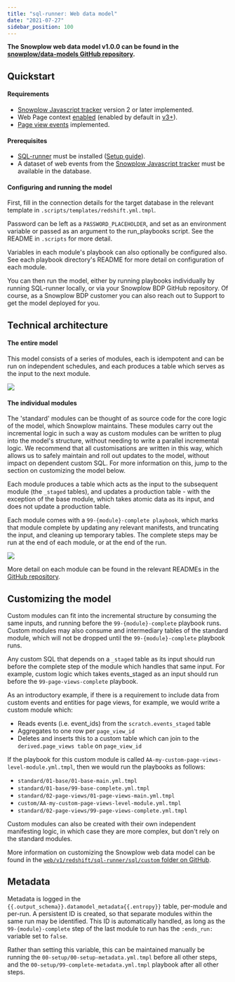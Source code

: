 ```yaml
---
title: "sql-runner: Web data model"
date: "2021-07-27"
sidebar_position: 100
---
```


**The Snowplow web data model v1.0.0 can be found in the [snowplow/data-models GitHub repository](https://github.com/snowplow/data-models/tree/master).**

## Quickstart

#### Requirements

- [Snowplow Javascript tracker](/docs/migrated/collecting-data/collecting-from-own-applications/javascript-tracker/) version 2 or later implemented.
- Web Page context [enabled](/docs/migrated/collecting-data/collecting-from-own-applications/javascript-trackers/javascript-tracker/javascript-tracker-v2/tracker-setup/initializing-a-tracker-2/#webPage_context) (enabled by default in [v3+](/docs/migrated/collecting-data/collecting-from-own-applications/javascript-trackers/javascript-tracker/javascript-tracker-v3/tracker-setup/initialization-options/#webPage_context)).
- [Page view events](/docs/migrated/collecting-data/collecting-from-own-applications/javascript-trackers/javascript-tracker/javascript-tracker-v3/tracking-events/#page-views) implemented.

#### Prerequisites

- [SQL-runner](https://github.com/snowplow/sql-runner) must be installed ([Setup guide](/docs/migrated/modeling-your-data/setup-and-run-sql-runner/)).
- A dataset of web events from the [Snowplow Javascript tracker](/docs/migrated/collecting-data/collecting-from-own-applications/javascript-tracker/) must be available in the database.

#### [](https://github.com/snowplow/data-models/tree/feature-redshift-web-v1/web/v1/redshift#configuration)Configuring and running the model

First, fill in the connection details for the target database in the relevant template in `.scripts/templates/redshift.yml.tmpl`.

Password can be left as a `PASSWORD_PLACEHOLDER`, and set as an environment variable or passed as an argument to the run\_playbooks script. See the README in `.scripts` for more detail.

Variables in each module's playbook can also optionally be configured also. See each playbook directory's README for more detail on configuration of each module.

You can then run the model, either by running playbooks individually by running SQL-runner locally, or via your Snowplow BDP GitHub repository. Of course, as a Snowplow BDP customer you can also reach out to Support to get the model deployed for you.

## Technical architecture

#### The entire model

This model consists of a series of modules, each is idempotent and can be run on independent schedules, and each produces a table which serves as the input to the next module.

[![](https://docs.snowplowanalytics.com/wp-content/uploads/sites/2/2021/04/web_full_model_structure.jpg?w=583)](https://docs.snowplowanalytics.com/wp-content/uploads/sites/2/2021/04/web_full_model_structure.jpg)

#### The individual modules

The 'standard' modules can be thought of as source code for the core logic of the model, which Snowplow maintains. These modules carry out the incremental logic in such a way as custom modules can be written to plug into the model's structure, without needing to write a parallel incremental logic. We recommend that all customisations are written in this way, which allows us to safely maintain and roll out updates to the model, without impact on dependent custom SQL. For more information on this, jump to the section on customizing the model below.

Each module produces a table which acts as the input to the subsequent module (the `_staged` tables), and updates a production table - with the exception of the base module, which takes atomic data as its input, and does not update a production table.

Each module comes with a `99-{module}-complete playbook`, which marks that module complete by updating any relevant manifests, and truncating the input, and cleaning up temporary tables. The complete steps may be run at the end of each module, or at the end of the run.

[![](https://docs.snowplowanalytics.com/wp-content/uploads/sites/2/2021/04/web_model_module.jpg?w=1024)](https://docs.snowplowanalytics.com/wp-content/uploads/sites/2/2021/04/web_model_module.jpg)

More detail on each module can be found in the relevant READMEs in the [GitHub repository](https://github.com/snowplow/data-models/tree/master).

## Customizing the model

Custom modules can fit into the incremental structure by consuming the same inputs, and running before the `99-{module}-complete` playbook runs. Custom modules may also consume and intermediary tables of the standard module, which will not be dropped until the `99-{module}-complete` playbook runs.

Any custom SQL that depends on a `_staged` table as its input should run before the complete step of the module which handles that same input. For example, custom logic which takes events\_staged as an input should run before the `99-page-views-complete` playbook.

As an introductory example, if there is a requirement to include data from custom events and entities for page views, for example, we would write a custom module which:

- Reads events (i.e. event\_ids) from the `scratch.events_staged` table
- Aggregates to one row per `page_view_id`
- Deletes and inserts this to a custom table which can join to the `derived.page_views table` on `page_view_id`

If the playbook for this custom module is called `AA-my-custom-page-views-level-module.yml.tmpl`, then we would run the playbooks as follows:

- `standard/01-base/01-base-main.yml.tmpl`
- `standard/01-base/99-base-complete.yml.tmpl`
- `standard/02-page-views/01-page-views-main.yml.tmpl`
- `custom/AA-my-custom-page-views-level-module.yml.tmpl`
- `standard/02-page-views/99-page-views-complete.yml.tmpl`

Custom modules can also be created with their own independent manifesting logic, in which case they are more complex, but don't rely on the standard modules.

More information on customizing the Snowplow web data model can be found in the [`web/v1/redshift/sql-runner/sql/custom` folder on GitHub](https://github.com/snowplow/data-models/).

## Metadata

Metadata is logged in the `{{.output_schema}}.datamodel_metadata{{.entropy}}` table, per-module and per-run. A persistent ID is created, so that separate modules within the same run may be identified. This ID is automatically handled, as long as the `99-{module}-complete` step of the last module to run has the `:ends_run:` variable set to `false`.

Rather than setting this variable, this can be maintained manually be running the `00-setup/00-setup-metadata.yml.tmpl` before all other steps, and the `00-setup/99-complete-metadata.yml.tmpl` playbook after all other steps.
